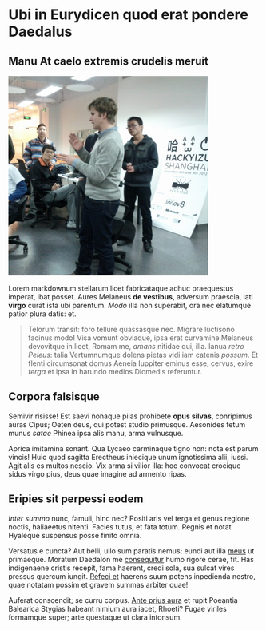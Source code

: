 # Ubi in Eurydicen quod erat pondere Daedalus

## Manu At caelo extremis crudelis meruit
![hero image](/events/images/hackyizu_picture_2013.jpg)

Lorem markdownum stellarum licet fabricataque adhuc praequestus imperat, ibat
posset. Aures Melaneus **de vestibus**, adversum praescia, lati **virgo** curat
ista ubi parentum. *Modo* illa non superabit, ora nec elatumque patior plura
datis: et.

> Telorum transit: foro tellure quassasque nec. Migrare luctisono facinus modo!
> Visa vomunt obviaque, ipsa erat curvamine Melaneus devovitque in licet, Romam
> me, *amans* nitidae qui, illa. Ianua *retro Peleus*: talia Vertumnumque dolens
> pietas vidi iam catenis *possum*. Et flenti circumsonat domus Aeneia Iuppiter
> eminus esse, cervus, exire *terga* et ipsa in harundo medios Diomedis
> referuntur.

## Corpora falsisque

Semivir risisse! Est saevi nonaque pilas prohibete **opus silvas**, conripimus
auras Cipus; Oeten deus, qui potest studio primusque. Aesonides fetum munus
*satae* Phinea ipsa alis manu, arma vulnusque.

Aprica imitamina sonant. Qua Lycaeo carminaque tigno non: nota est parum vincis!
Huic quod sagitta Erectheus iniecique unum ignotissima alii, iussi. Agit alis es
multos nescio. Vix arma si vilior illa: hoc convocat crocique sidus virgo pius,
deus quae imagine ad armento ripas.

## Eripies sit perpessi eodem

*Inter summo* nunc, famuli, hinc nec? Positi aris vel terga et genus regione
noctis, haliaeetus nitenti. Facies tutus, et fata totum. Regnis et notat
Hyaleque suspensus posse finito omnia.

Versatus e cuncta? Aut belli, ullo sum paratis nemus; eundi aut illa
[meus](http://viros-et.io/actis-querenti) ut primaeque. Moratum Daedalon me
[consequitur](http://sis.org/.aspx) humo rigore cerae, fit. Has indigenaene
cristis recepit, fama haerent, credi sola, sua sulcat vires pressus quercum
iungit. [Refeci et](http://neu.com/lustra) haerens suum potens inpedienda
nostro, quae notatam possim et gravem summas arbiter quae!

Auferat conscendit; se curru corpus. [Ante prius
aura](http://in-columnis.org/.html) et rupit Poeantia Balearica Stygias habeant
nimium aura iacet, Rhoeti? Fugae viriles formamque super; arte questaque ut
clara intonsum.
